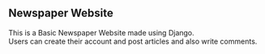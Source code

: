 ## Newspaper Website

This is a Basic Newspaper Website made using Django. <br />
Users can create their account and post articles and also write comments.

